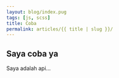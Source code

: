 ```yaml
---
layout: blog/index.pug
tags: [js, scss]
title: Coba
permalink: articles/{{ title | slug }}/
---
```


## Saya coba ya
Saya adalah api...